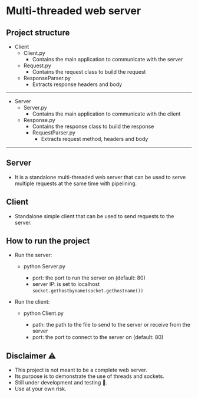 # Multi-threaded web server

## Project structure
- Client
  - Client.py
    - Contains the main application to communicate with the server
  - Request.py
    - Contains the request class to build the request
  - ResponseParser.py
    - Extracts response headers and body
---
- Server
  - Server.py
    - Contains the main application to communicate with the client
  - Response.py
    - Contains the response class to build the response
    - RequestParser.py
      - Extracts request method, headers and body
---

## Server
- It is a standalone multi-threaded web server that can be used to serve multiple requests at the same time with pipelining.

## Client
- Standalone simple client that can be used to send requests to the server.

## How to run the project
- Run the server:
  - python Server.py <port>
    - port: the port to run the server on (default: 80)
    - server IP: is set to localhost `socket.gethostbyname(socket.gethostname())`

- Run the client:
  - python Client.py <path> <port>
    - path: the path to the file to send to the server or receive from the server
    - port: the port to connect to the server on (default: 80)

## Disclaimer ⚠️
- This project is not meant to be a complete web server.
- Its purpose is to demonstrate the use of threads and sockets.
- Still under development and testing 🚧.
- Use at your own risk.

